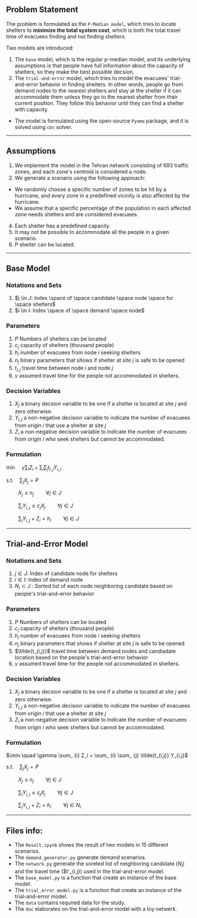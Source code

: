 ## Problem Statement

The problem is formulated as the `P-Median model`, which tries to locate shelters to **minimize the total system cost**, which is both the total travel time of evacuees finding and not finding shelters.

Two models are introduced:
1. The `base` model, which is the regular p-median model, and its underlying assumptions is that people have full information about the capacity of shelters, so they make the best possible decsion. 
2. The `trial-and-error` model, which tries to model the evacuees' trial-and-error behavior in finding shelters. In other words, people go from demand nodes to the nearest shelters and stay at the shelter if it can accommodate them unless they go to the nearest shelter from their current position. They follow this behavior until they can find a shelter with capacity.

- The model is formulated using the open-source `Pyomo` package, and it is solved using `cbc` solver.

-----------------------------------------------------------

## Assumptions
1. We implement the model in the Tehran network consisting of 693 traffic zones, and each zone's centroid is considered a node.
3. We generate a scenario using the following approach: <br>
- We randomly choose a specific number of zones to be hit by a hurricane, and every zone in a predefined vicinity is also affected by the hurricane. <br>
- We assume that a specific percentage of the population in each affected zone needs shelters and are considered evacuees.
4. Each shelter has a predefined capacity.
5. It may not be possible to accommodate all the people in a given scenario.
6. P shelter can be located. 

-----------------------------------------------------------------------

## Base Model 

### Notations and Sets 
1. $j \in J:  Index \space of \space candidate \space node \space for \space shelters$
2. $i \in I:  Index \space of \space demand \space node$


### Parameters
1. $P$ Numbers of shelters can be located 
2. $c_j$ capacity of shelters (thousand people)
3. $h_i$ number of evacuees from node $i$ seeking shelters 
4. $n_j$ binary parameters that shows if shelter at site $j$ is safe to be opened
5. $t_{i,j}$ travel time between node $i$ and node $j$
6. $\gamma$ assumed travel time for the people not accommodated in shelters.


### Decision Variables
1. $X_j$ a binary decsion variable to be one if a shelter is located at site $j$ and zero otherwise.
2. $Y_{i,j}$ a non-negative decision variable to indicate the number of evacuees from origin $i$ that use a shelter at site $j$
4. $Z_i$ a non-negative decision variable to indicate the number of evacuees from origin $i$ who seek shelters but cannot be accommodated.


### Formulation

$\min \quad \gamma \sum_ {i} Z_i +  \sum_ {i} \sum_ {j} t_{i,j} Y_{i,j}$ 

$\textrm{s.t.} \quad \sum_{j} X_j = P$


$\quad \quad  X_j \leq n_j \quad \quad \forall j \in J$

$\quad \quad \sum_{i} Y_{i,j} \leq c_j X_j \quad \quad \forall j \in J$

$\quad \quad \sum_{j} Y_{i,j} + Z_i =  h_i \quad \quad \forall j \in J$


-------------------------------------------------------------------------------

## Trial-and-Error Model

### Notations and Sets 
1. $j \in J$:  Index of candidate node for shelters
2. $i \in I$:  Index of demand node
3. $N_i \subset J$ : Sorted list of each node neighboring candidate based on people's trial-and-error behavior


### Parameters
1. $P$ Numbers of shelters can be located 
2. $c_j$ capacity of shelters (thousand people)
3. $h_i$ number of evacuees from node $i$ seeking shelters 
4. $n_j$ binary parameters that shows if shelter at site $j$ is safe to be opened
5. $\tilde{t_{i,j}}$ travel time between demand nodes and candiadate location based on the people's trial-and-error behavior
6. $\gamma$ assumed travel time for the people not accommodated in shelters.


### Decision Variables
1. $X_j$ a binary decsion variable to be one if a shelter is located at site $j$ and zero otherwise.
2. $Y_{i,j}$ a non-negative decision variable to indicate the number of evacuees from origin $i$ that use a shelter at site $j$
4. $Z_i$ a non-negative decision variable to indicate the number of evacuees from origin $i$ who seek shelters but cannot be accommodated.


### Formulation

$\min \quad \gamma \sum_ {i} Z_i +  \sum_ {i} \sum_ {j} \tilde{t_{i,j}} Y_{i,j}$ 

$\textrm{s.t.} \quad \sum_{j} X_j = P$


$\quad \quad  X_j \leq n_j \quad \quad \forall j \in J$

$\quad \quad \sum_{i} Y_{i,j} \leq c_j X_j \quad \quad \forall j \in J$

$\quad \quad \sum_{j} Y_{i,j} + Z_i =  h_i \quad \quad \forall j \in N_i$


---------------------------------------------------------------------------------

## Files info:

- The `Result.ipynb` shows the result of two models in 15 different scenarios. 
- The `demand_generator.py` generate demand scenarios. 
- The `network.py` generate the soreted list of neighboring candidate ($N_i$) and the travel time ($t'_{i,j}) used in the trial-and-error model. 
- The `base_model.py` is a function that create an instance of the base model. 
- The `trial_error_model.py` is a function that create an instance of the trial-and-error model. 
- The `data` contains required data for the study. 
- The `doc` elaborates on the trial-and-error model with a toy netwerk. 
